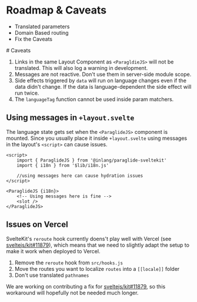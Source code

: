 # Roadmap & Caveats

- Translated parameters
- Domain Based routing
- Fix the Caveats

# Caveats

1. Links in the same Layout Component as `<ParagldieJS>` will not be translated. This will also log a warning in development.
2. Messages are not reactive. Don't use them in server-side module scope.
3. Side effects triggered by `data` will run on language changes even if the data didn't change. If the data is language-dependent the side effect will run twice. 
4. The `languageTag` function cannot be used inside param matchers.

## Using messages in `+layout.svelte`

The language state gets set when the `<ParaglideJS>` component is mounted. Since you usually place it inside `+layout.svelte` using messages in the layout's `<script>` can cause issues.

```svelte
<script>
    import { ParaglideJS } from '@inlang/paraglide-sveltekit'
	import { i18n } from '$lib/i18n.js'

	//using messages here can cause hydration issues
</script>

<ParaglideJS {i18n}>
	<!-- Using messages here is fine -->
    <slot />
</ParaglideJS>
```

## Issues on Vercel

SvelteKit's `reroute` hook currently doens't play well with Vercel (see [sveltejs/kit#11879](https://github.com/sveltejs/kit/issues/11879)), which means that we need to slightly adapt the setup to make it work when deployed to Vercel.

1. Remove the `reroute` hook from `src/hooks.js`
2. Move the routes you want to localize `routes` into a `[[locale]]` folder
3. Don't use translated `pathnames`

We are working on contributing a fix for [sveltejs/kit#11879](https://github.com/sveltejs/kit/issues/11879), so this workaround will hopefully not be needed much longer.
